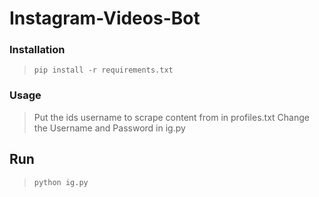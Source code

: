 # Instagram-Videos-Bot
### Installation
> ```pip install -r requirements.txt```
### Usage
> Put the ids username to scrape content from in profiles.txt
> Change the Username and Password in ig.py
## Run
> `python ig.py`
